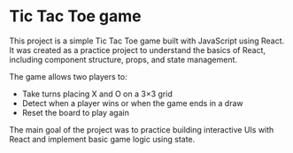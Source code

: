 # Tic Tac Toe game

This project is a simple Tic Tac Toe game built with JavaScript using React.
It was created as a practice project to understand the basics of React, including component structure, props, and state management.

The game allows two players to:

- Take turns placing X and O on a 3×3 grid
- Detect when a player wins or when the game ends in a draw
- Reset the board to play again

The main goal of the project was to practice building interactive UIs with React and implement basic game logic using state.
